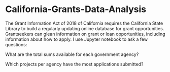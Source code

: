 # California-Grants-Data-Analysis
The Grant Information Act of 2018 of California requires the California State Library to build a regularly updating online database for grant opportunities. Grantseekers can glean information on grant or loan opportunities, including information about how to apply. I use Jupyter notebook to ask a few questions:   

What are the total sums available for each government agency?   

Which projects per agency have the most applications submitted? 
